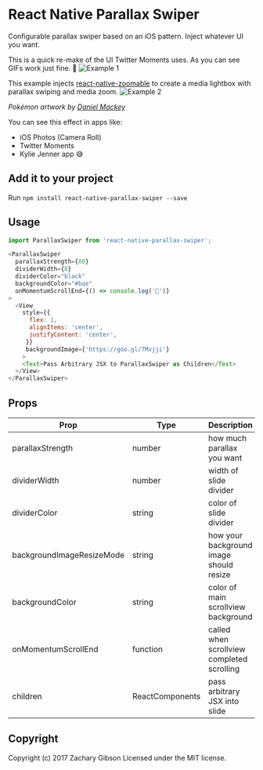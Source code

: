 # React Native Parallax Swiper
Configurable parallax swiper based on an iOS pattern. Inject whatever UI you want.

This is a quick re-make of the UI Twitter Moments uses. As you can see GIFs work just fine. 🙌
![Example 1](https://raw.githubusercontent.com/zachgibson/react-native-parallax-swiper/master/example-1.gif)

This example injects [react-native-zoomable](https://github.com/LeBlaaanc/react-native-zoomable) to create a media lightbox with parallax swiping and media zoom.
![Example 2](https://raw.githubusercontent.com/zachgibson/react-native-parallax-swiper/master/example-2.gif)

*Pokémon artwork by [Daniel Mackey](https://dribbble.com/danielmackeyart)*

You can see this effect in apps like:
- iOS Photos (Camera Roll)
- Twitter Moments
- Kylie Jenner app 😅

## Add it to your project
Run ```npm install react-native-parallax-swiper --save```


## Usage
```javascript
import ParallaxSwiper from 'react-native-parallax-swiper';
```

```javascript
<ParallaxSwiper
  parallaxStrength={80}
  dividerWidth={8}
  dividerColor="black"
  backgroundColor="#bae"
  onMomentumScrollEnd={() => console.log('💩')}
>
  <View
    style={{
      flex: 1,
      alignItems: 'center',
      justifyContent: 'center',
     }}
     backgroundImage={'https://goo.gl/7Mvjji'}
    >
    <Text>Pass Arbitrary JSX to ParallaxSwiper as Children</Text>
  </View>
</ParallaxSwiper>
```

## Props
| Prop | Type | Description |
|-----------------|----------|--------------------------------------------------------------|
| parallaxStrength | number | how much parallax you want |
| dividerWidth | number | width of slide divider |
| dividerColor | string | color of slide divider |
| backgroundImageResizeMode | string | how your background image should resize |
| backgroundColor | string | color of main scrollview background |
| onMomentumScrollEnd | function | called when scrollview completed scrolling |
| children | ReactComponents | pass arbitrary JSX into slide |

## Copyright
Copyright (c) 2017 Zachary Gibson Licensed under the MIT license.
